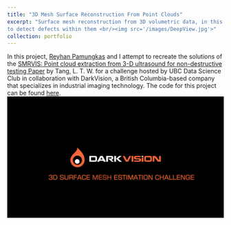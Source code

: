 ```yaml
---
title: "3D Mesh Surface Reconstruction From Point Clouds"
excerpt: "Surface mesh reconstruction from 3D volumetric data, in this case, ultrasound scans of steel pipes, in order
to detect defects within them <br/><img src='/images/DeepView.jpg'>"
collection: portfolio
---
```


In this project, [Reyhan Pamungkas](https://github.com/adhgn) and I attempt to recreate the solutions of the [SMRVIS: Point cloud extraction from 3-D ultrasound for non-destructive testing Paper](https://www.researchgate.net/publication/371414251_SMRVIS_Point_cloud_extraction_from_3-D_ultrasound_for_non-destructive_testing) by Tang, L. T. W. for a challenge hosted by UBC Data Science Club in collaboration with DarkVision, a British Columbia-based company that specializes in industrial imaging technology. The code for this project can be found [here](https://github.com/ShawnGabriel/3D-Mesh-Reconstruction-From-Point-Clouds).
<br/><img src='/images/DarkVision.png'>
